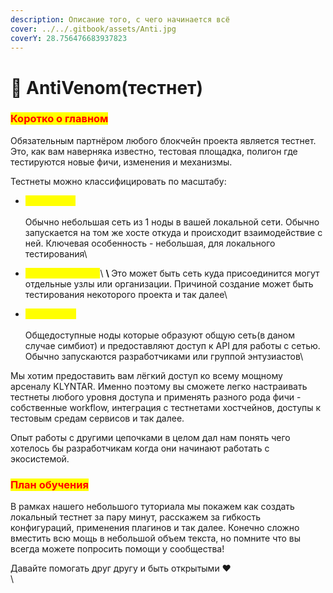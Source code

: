```yaml
---
description: Описание того, с чего начинается всё
cover: ../../.gitbook/assets/Anti.jpg
coverY: 28.756476683937823
---
```


# 👾 AntiVenom(тестнет)

### <mark style="color:red;">**Коротко о главном**</mark>

Обязательным партнёром любого блокчейн проекта является тестнет. Это, как вам наверняка известно, тестовая площадка, полигон где тестируются новые фичи, изменения и механизмы.&#x20;

Тестнеты можно классифицировать по масштабу:

* <mark style="color:yellow;">**Локальные**</mark>\
  \
  Обычно небольшая сеть из 1 ноды в вашей локальной сети. Обычно запускается на том же хосте откуда и происходит взаимодействие с ней. Ключевая особенность - небольшая, для локального тестирования\

* <mark style="color:yellow;">**Полу-приватные**</mark>\ <mark style="color:yellow;">****</mark>\ <mark style="color:yellow;">****</mark>Это может быть сеть куда присоединится могут отдельные узлы или организации. Причиной создание может быть тестирования некоторого проекта и так далее\

* <mark style="color:yellow;">**Публичные**</mark>\
  \
  Общедоступные ноды которые образуют общую сеть(в даном случае симбиот) и предоставляют доступ к API для работы с сетью. Обычно запускаются разработчиками или группой энтузиастов\


Мы хотим предоставить вам лёгкий доступ ко всему мощному арсеналу KLYNTAR. Именно поэтому вы сможете легко настраивать тестнеты любого уровня доступа и применять разного рода фичи - собственные workflow, интеграция с тестнетами хостчейнов, доступы к тестовым средам сервисов и так далее.

Опыт работы с другими цепочками в целом дал нам понять чего хотелось бы разработчикам когда они начинают работать с экосистемой.

### <mark style="color:red;">**План обучения**</mark>

В рамках нашего небольшого туториала мы покажем как создать локальный тестнет за пару минут, расскажем за гибкость конфигураций, применения плагинов и так далее. Конечно сложно вместить всю мощь в небольшой объем текста, но помните что вы всегда можете попросить помощи у сообщества!

Давайте помогать друг другу и быть открытыми ❤️\
\
